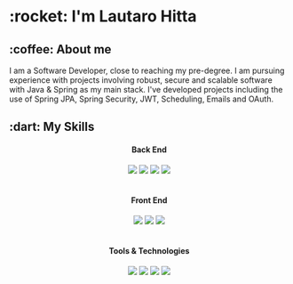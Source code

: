 <h1 align="left"><b> :rocket:	 I'm Lautaro Hitta 	</b></h1>

<h2>  :coffee: About me </h2>

I am a Software Developer, close to reaching my pre-degree. I am pursuing experience with projects involving robust, secure and scalable software with Java & Spring as my main stack. I've developed projects including the use of Spring JPA, Spring Security, JWT, Scheduling, Emails and OAuth.
<!--  -->

<h2 align="left">	:dart: My Skills </h2>

<div align="center">

  <h4> Back End </h4>
  <span> 
    <img src="https://img.shields.io/badge/Java-ED8B00?style=for-the-badge&logo=java&logoColor=white">
    <img src="https://img.shields.io/badge/spring-%236DB33F.svg?style=for-the-badge&logo=spring&logoColor=white">
    <img src="https://img.shields.io/badge/JWT-black?style=for-the-badge&logo=JSON%20web%20tokens">
    <img src="https://img.shields.io/badge/Rabbitmq-FF6600?style=for-the-badge&logo=rabbitmq&logoColor=white">
  </span>
  
  <br>
  <br>
  
  <h4> Front End </h4>
  <span> 
    <img src="https://img.shields.io/badge/react-%2320232a.svg?style=for-the-badge&logo=react&logoColor=%2361DAFB">
    <img src="https://img.shields.io/badge/javascript-%23323330.svg?style=for-the-badge&logo=javascript&logoColor=%23F7DF1E">
    <img src="https://img.shields.io/badge/tailwindcss-%2338B2AC.svg?style=for-the-badge&logo=tailwind-css&logoColor=white">
  </span>
  
  <br>
  <br>

  <h4> Tools & Technologies </h4>
  <span>
    <img src="https://img.shields.io/badge/Git-F05032?style=for-the-badge&logo=git&logoColor=white">
    <img src="https://img.shields.io/badge/postgres-%23316192.svg?style=for-the-badge&logo=postgresql&logoColor=white">
    <img src="https://img.shields.io/badge/docker-%230db7ed.svg?style=for-the-badge&logo=docker&logoColor=white">
    <img src="https://img.shields.io/badge/Postman-FF6C37?style=for-the-badge&logo=postman&logoColor=white">
  </span>

</div>

